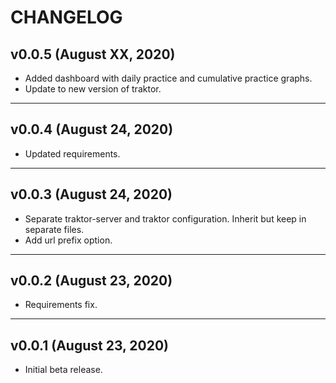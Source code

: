# CHANGELOG


## v0.0.5 (August XX, 2020)

- Added dashboard with daily practice and cumulative practice graphs.
- Update to new version of traktor.


---


## v0.0.4 (August 24, 2020)

- Updated requirements.


---


## v0.0.3 (August 24, 2020)

- Separate traktor-server and traktor configuration. Inherit but keep in
  separate files.
- Add url prefix option.


---


## v0.0.2 (August 23, 2020)

- Requirements fix.


---


## v0.0.1 (August 23, 2020)

- Initial beta release. 

